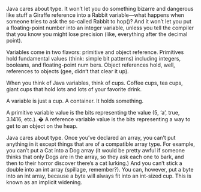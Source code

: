 Java cares about type. It won’t let you do 
something bizarre and dangerous like stuff a
Giraffe reference into a Rabbit variable—what
happens when someone tries to ask the so-called
Rabbit to hop()? And it won’t let you put a
floating-point number into an integer variable,
unless you tell the compiler that you know you might
lose precision (like, everything after the decimal
point). 

Variables come in two flavors:
primitive and object reference. Primitives hold
fundamental values (think: simple bit patterns)
including integers, booleans, and floating-point num
bers. Object references hold, well, references to objects
(gee, didn’t that clear it up). 

When you think of Java variables, think of cups. Coffee cups, tea cups, giant cups
that hold lots and lots of your favorite drink.

A variable is just a cup. A container. It holds something.

A primitive variable value is the bits representing
the value (5, ‘a’, true, 3.1416, etc.).
� A reference variable value is the bits
representing a way to get to an object on the
heap.

Java cares about type.
Once you’ve declared an array, you
can’t put anything in it except things
that are of a compatible array type.
For example, you can’t put a Cat into a Dog
array (it would be pretty awful if someone
thinks that only Dogs are in the array, so
they ask each one to bark, and then to their
horror discover there’s a cat lurking.)  And
you can’t stick a double into an int array
(spillage, remember?). You can, however, put
a byte into an int array, because a byte
will always fit into an int-sized cup. This is
known as an implicit widening.